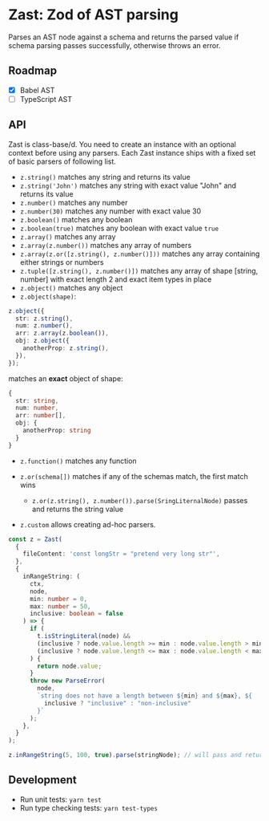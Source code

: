 # Zast: Zod of AST parsing

Parses an AST node against a schema and returns the parsed value if schema parsing passes successfully, otherwise throws an error.

## Roadmap

- [x] Babel AST
- [ ] TypeScript AST

## API

Zast is class-base/d. You need to create an instance with an optional context before using any parsers.
Each Zast instance ships with a fixed set of basic parsers of following list.

- `z.string()` matches any string and returns its value
- `z.string('John')` matches any string with exact value "John" and returns its value
- `z.number()` matches any number
- `z.number(30)` matches any number with exact value 30
- `z.boolean()` matches any boolean
- `z.boolean(true)` matches any boolean with exact value `true`
- `z.array()` matches any array
- `z.array(z.number())` matches any array of numbers
- `z.array(z.or([z.string(), z.number()]))` matches any array containing either strings or numbers
- `z.tuple([z.string(), z.number()])` matches any array of shape [string, number] with exact length 2 and exact item types in place
- `z.object()` matches any object
- `z.object(shape)`:

```ts
z.object({
  str: z.string(),
  num: z.number(),
  arr: z.array(z.boolean()),
  obj: z.object({
    anotherProp: z.string(),
  }),
});
```

matches an **exact** object of shape:

```ts
{
  str: string,
  num: number,
  arr: number[],
  obj: {
    anotherProp: string
  }
}
```

- `z.function()` matches any function

- `z.or(schema[])` matches if any of the schemas match, the first match wins

  - `z.or(z.string(), z.number()).parse(SringLiternalNode)` passes and returns the string value

- `z.custom` allows creating ad-hoc parsers.

```ts
const z = Zast(
  {
    fileContent: 'const longStr = "pretend very long str"',
  },
  {
    inRangeString: (
      ctx,
      node,
      min: number = 0,
      max: number = 50,
      inclusive: boolean = false
    ) => {
      if (
        t.isStringLiteral(node) &&
        (inclusive ? node.value.length >= min : node.value.length > min) &&
        (inclusive ? node.value.length <= max : node.value.length < max)
      ) {
        return node.value;
      }
      throw new ParseError(
        node,
        `string does not have a length between ${min} and ${max}, ${
          inclusive ? "inclusive" : "non-inclusive"
        }`
      );
    },
  }
);

z.inRangeString(5, 100, true).parse(stringNode); // will pass and return the string value
```

## Development

- Run unit tests: `yarn test`
- Run type checking tests: `yarn test-types`
